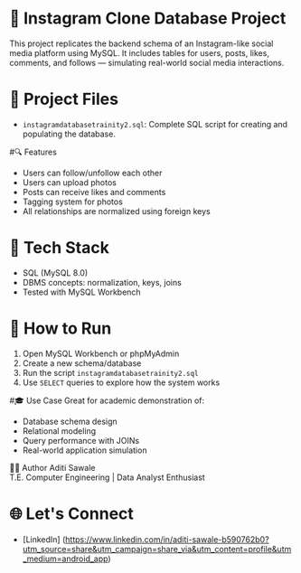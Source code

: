 # 📸 Instagram Clone Database Project

This project replicates the backend schema of an Instagram-like social media platform using MySQL. It includes tables for users, posts, likes, comments, and follows — simulating real-world social media interactions.


# 📁 Project Files
- `instagramdatabasetrainity2.sql`: Complete SQL script for creating and populating the database.


#🔍 Features
- Users can follow/unfollow each other
- Users can upload photos
- Posts can receive likes and comments
- Tagging system for photos
- All relationships are normalized using foreign keys

# 🧰 Tech Stack
- SQL (MySQL 8.0)
- DBMS concepts: normalization, keys, joins
- Tested with MySQL Workbench

# 🚀 How to Run
1. Open MySQL Workbench or phpMyAdmin
2. Create a new schema/database
3. Run the script `instagramdatabasetrainity2.sql`
4. Use `SELECT` queries to explore how the system works


#🎓 Use Case
Great for academic demonstration of:
- Database schema design
- Relational modeling
- Query performance with JOINs
- Real-world application simulation

👩‍💻 Author
Aditi Sawale  
T.E. Computer Engineering | Data Analyst Enthusiast

# 🌐 Let's Connect
- [LinkedIn] (https://www.linkedin.com/in/aditi-sawale-b590762b0?utm_source=share&utm_campaign=share_via&utm_content=profile&utm_medium=android_app)
